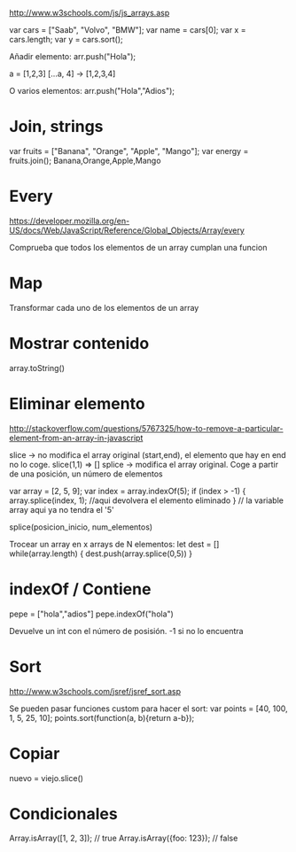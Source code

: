 http://www.w3schools.com/js/js_arrays.asp

var cars = ["Saab", "Volvo", "BMW"];
var name = cars[0];
var x = cars.length; 
var y = cars.sort(); 

Añadir elemento:
arr.push("Hola");

a = [1,2,3]
[...a, 4] -> [1,2,3,4]

O varios elementos:
arr.push("Hola","Adios");

# Join, strings
var fruits = ["Banana", "Orange", "Apple", "Mango"];
var energy = fruits.join();
Banana,Orange,Apple,Mango


# Every
https://developer.mozilla.org/en-US/docs/Web/JavaScript/Reference/Global_Objects/Array/every

Comprueba que todos los elementos de un array cumplan una funcion


# Map
Transformar cada uno de los elementos de un array


# Mostrar contenido
array.toString()

# Eliminar elemento
http://stackoverflow.com/questions/5767325/how-to-remove-a-particular-element-from-an-array-in-javascript

slice -> no modifica el array original (start,end), el elemento que hay en end no lo coge. slice(1,1) => []
splice -> modifica el array original. Coge a partir de una posición, un número de elementos

var array = [2, 5, 9];
var index = array.indexOf(5);
if (index > -1) {
    array.splice(index, 1); //aqui devolvera el elemento eliminado
}
// la variable array aqui ya no tendra el '5'

splice(posicion_inicio, num_elementos)

Trocear un array en x arrays de N elementos:
let dest = []
while(array.length) {
  dest.push(array.splice(0,5))
}



# indexOf / Contiene
pepe = ["hola","adios"]
pepe.indexOf("hola")

Devuelve un int con el número de posisión.
-1 si no lo encuentra


# Sort
http://www.w3schools.com/jsref/jsref_sort.asp

Se pueden pasar funciones custom para hacer el sort:
var points = [40, 100, 1, 5, 25, 10];
points.sort(function(a, b){return a-b});



# Copiar
nuevo = viejo.slice()


# Condicionales
Array.isArray([1, 2, 3]);  // true
Array.isArray({foo: 123}); // false
